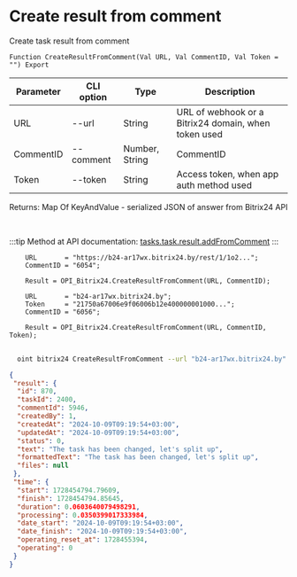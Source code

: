 ﻿---
sidebar_position: 7
---

# Create result from comment
 Create task result from comment



`Function CreateResultFromComment(Val URL, Val CommentID, Val Token = "") Export`

  | Parameter | CLI option | Type | Description |
  |-|-|-|-|
  | URL | --url | String | URL of webhook or a Bitrix24 domain, when token used |
  | CommentID | --comment | Number, String | CommentID |
  | Token | --token | String | Access token, when app auth method used |

  
  Returns:  Map Of KeyAndValue - serialized JSON of answer from Bitrix24 API

<br/>

:::tip
Method at API documentation: [tasks.task.result.addFromComment](https://dev.1c-bitrix.ru/rest_help/tasks/task/tasks/tasks_task_result_addFromComment.php)
:::
<br/>


```bsl title="Code example"
    URL       = "https://b24-ar17wx.bitrix24.by/rest/1/1o2...";
    CommentID = "6054";

    Result = OPI_Bitrix24.CreateResultFromComment(URL, CommentID);

    URL       = "b24-ar17wx.bitrix24.by";
    Token     = "21750a67006e9f06006b12e400000001000...";
    CommentID = "6056";

    Result = OPI_Bitrix24.CreateResultFromComment(URL, CommentID, Token);
```



```sh title="CLI command example"
    
  oint bitrix24 CreateResultFromComment --url "b24-ar17wx.bitrix24.by" --comment "2936" --token "fe3fa966006e9f06006b12e400000001000..."

```

```json title="Result"
{
 "result": {
  "id": 870,
  "taskId": 2400,
  "commentId": 5946,
  "createdBy": 1,
  "createdAt": "2024-10-09T09:19:54+03:00",
  "updatedAt": "2024-10-09T09:19:54+03:00",
  "status": 0,
  "text": "The task has been changed, let's split up",
  "formattedText": "The task has been changed, let's split up",
  "files": null
 },
 "time": {
  "start": 1728454794.79609,
  "finish": 1728454794.85645,
  "duration": 0.0603640079498291,
  "processing": 0.0350399017333984,
  "date_start": "2024-10-09T09:19:54+03:00",
  "date_finish": "2024-10-09T09:19:54+03:00",
  "operating_reset_at": 1728455394,
  "operating": 0
 }
}
```
